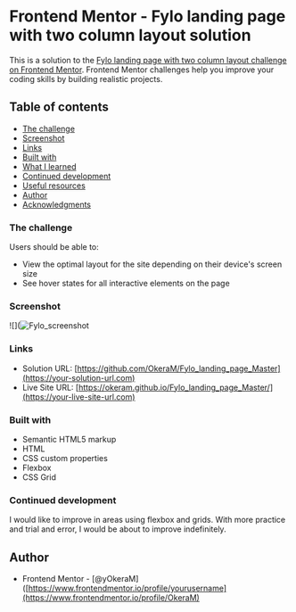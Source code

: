 # Frontend Mentor - Fylo landing page with two column layout solution

This is a solution to the [Fylo landing page with two column layout challenge on Frontend Mentor](https://www.frontendmentor.io/challenges/fylo-landing-page-with-two-column-layout-5ca5ef041e82137ec91a50f5). Frontend Mentor challenges help you improve your coding skills by building realistic projects. 

## Table of contents

  - [The challenge](#the-challenge)
  - [Screenshot](#screenshot)
  - [Links](#links)
  - [Built with](#built-with)
  - [What I learned](#what-i-learned)
  - [Continued development](#continued-development)
  - [Useful resources](#useful-resources)
- [Author](#author)
- [Acknowledgments](#acknowledgments)


### The challenge

Users should be able to:

- View the optimal layout for the site depending on their device's screen size
- See hover states for all interactive elements on the page

### Screenshot

![](![Fylo_screenshot](https://user-images.githubusercontent.com/76667866/174465401-208b4033-ec57-4d8b-9d1d-27535fab2459.png)

### Links

- Solution URL: [https://github.com/OkeraM/Fylo_landing_page_Master](https://your-solution-url.com)
- Live Site URL: [https://okeram.github.io/Fylo_landing_page_Master/](https://your-live-site-url.com)

### Built with

- Semantic HTML5 markup
- HTML
- CSS custom properties
- Flexbox
- CSS Grid


### Continued development

I would like to improve in areas using flexbox and grids. With more practice and trial and error, I would be about to improve indefinitely.

## Author

- Frontend Mentor - [@yOkeraM]([https://www.frontendmentor.io/profile/yourusername](https://www.frontendmentor.io/profile/OkeraM)


